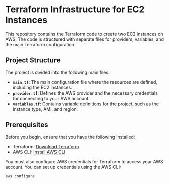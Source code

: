 # Terraform Infrastructure for EC2 Instances

This repository contains the Terraform code to create two EC2 instances on AWS. The code is structured with separate files for providers, variables, and the main Terraform configuration.

## Project Structure

The project is divided into the following main files:

- **`main.tf`**: The main configuration file where the resources are defined, including the EC2 instances.
- **`provider.tf`**: Defines the AWS provider and the necessary credentials for connecting to your AWS account.
- **`variables.tf`**: Contains variable definitions for the project, such as the instance type, AMI, and region.

## Prerequisites

Before you begin, ensure that you have the following installed:

- Terraform: [Download Terraform](https://www.terraform.io/downloads.html)
- AWS CLI: [Install AWS CLI](https://docs.aws.amazon.com/cli/latest/userguide/install-cliv2.html)

You must also configure AWS credentials for Terraform to access your AWS account. You can set up credentials using the AWS CLI:

```bash
aws configure
